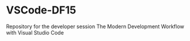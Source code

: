 # VSCode-DF15
Repository for the developer session The Modern Development Workflow with Visual Studio Code
